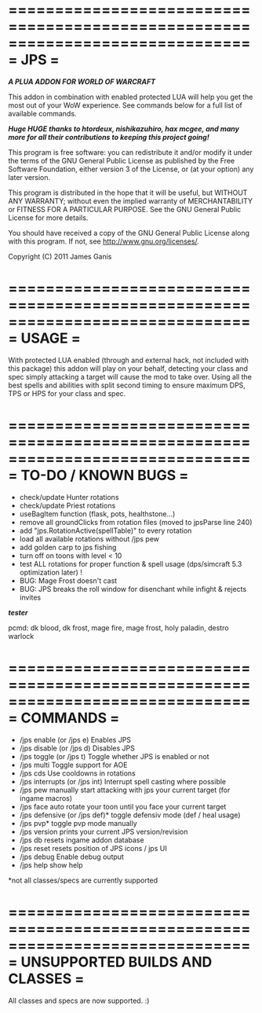 ==============================================================================
= JPS =
==============================================================================

***A PLUA ADDON FOR WORLD OF WARCRAFT***

This addon in combination with enabled protected LUA will help you get the most
out of your WoW experience. See commands below for a full list of available 
commands.

***Huge HUGE thanks to htordeux, nishikazuhiro, hax mcgee, 
and many more for all their contributions to keeping this project going!***

This program is free software: you can redistribute it and/or modify
it under the terms of the GNU General Public License as published by
the Free Software Foundation, either version 3 of the License, or
(at your option) any later version.

This program is distributed in the hope that it will be useful,
but WITHOUT ANY WARRANTY; without even the implied warranty of
MERCHANTABILITY or FITNESS FOR A PARTICULAR PURPOSE.  See the
GNU General Public License for more details.

You should have received a copy of the GNU General Public License
along with this program.  If not, see <http://www.gnu.org/licenses/>.

Copyright (C) 2011 James Ganis

==============================================================================
= USAGE                                                                      =
==============================================================================

With protected LUA enabled (through and external hack, not included with this
package) this addon will play on your behalf, detecting your class and spec
simply attacking a target will cause the mod to take over. Using all the best
spells and abilities with split second timing to ensure maximum DPS, TPS or
HPS for your class and spec.

==============================================================================
= TO-DO / KNOWN BUGS                                                         =
==============================================================================

* check/update Hunter rotations
* check/update Priest rotations
* useBagItem function (flask, pots, healthstone...)
* remove all groundClicks from rotation files (moved to jpsParse line 240)
* add "jps.RotationActive(spellTable)" to every rotation
* load all available rotations without /jps pew
* add golden carp to jps fishing
* turn off on toons with level < 10
* test ALL rotations for proper function & spell usage (dps/simcraft 5.3 optimization later) !
* BUG: Mage Frost doesn't cast
* BUG: JPS breaks the roll window for disenchant while infight & rejects invites

***tester***

pcmd: dk blood, dk frost, mage fire, mage frost, holy paladin, destro warlock

==============================================================================
= COMMANDS                                                                   =
==============================================================================

* /jps enable (or /jps e)			Enables JPS
* /jps disable (or /jps d)		Disables JPS
* /jps toggle (or /jps t)			Toggle whether JPS is enabled or not
* /jps multi			Toggle support for AOE
* /jps cds			Use cooldowns in rotations
* /jps interrupts (or /jps int)		Interrupt spell casting where possible
* /jps pew			manually start attacking with jps your current target (for ingame macros)
* /jps face			auto rotate your toon until you face your current target
* /jps defensive (or /jps def)*			toggle defensiv mode (def / heal usage)
* /jps pvp*			toggle pvp mode manually
* /jps version		prints your current JPS version/revision
* /jps db				resets ingame addon database
* /jps reset			resets position of JPS icons / jps UI
* /jps debug			Enable debug output
* /jps help			show help

*not all classes/specs are currently supported

==============================================================================
= UNSUPPORTED BUILDS AND CLASSES                                             =
==============================================================================

All classes and specs are now supported. :)